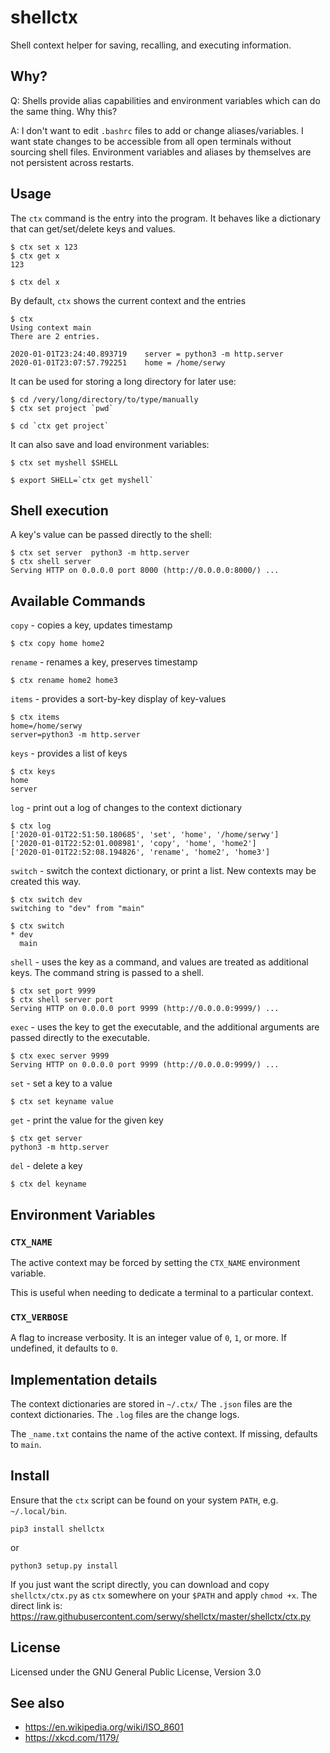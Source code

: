 
# shellctx

Shell context helper for saving, recalling, and executing information.

## Why?

Q: Shells provide alias capabilities and environment variables which 
   can do the same thing. Why this?

A: I don't want to edit `.bashrc` files to add or change aliases/variables. 
   I want state changes to be accessible from all open terminals without 
   sourcing shell files. Environment variables and aliases by themselves 
   are not persistent across restarts.


## Usage

The `ctx` command is the entry into the program. It behaves like a dictionary
that can get/set/delete keys and values.

    $ ctx set x 123
    $ ctx get x
    123

    $ ctx del x


By default, `ctx` shows the current context and the entries

    $ ctx
    Using context main
    There are 2 entries.

    2020-01-01T23:24:40.893719    server = python3 -m http.server
    2020-01-01T23:07:57.792251    home = /home/serwy

It can be used for storing a long directory for later use:

    $ cd /very/long/directory/to/type/manually
    $ ctx set project `pwd`

    $ cd `ctx get project`

It can also save and load environment variables:

    $ ctx set myshell $SHELL

    $ export SHELL=`ctx get myshell`

## Shell execution

A key's value can be passed directly to the shell:

    $ ctx set server  python3 -m http.server
    $ ctx shell server
    Serving HTTP on 0.0.0.0 port 8000 (http://0.0.0.0:8000/) ...


## Available Commands

`copy` - copies a key, updates timestamp

    $ ctx copy home home2

`rename` - renames a key, preserves timestamp

    $ ctx rename home2 home3

`items` - provides a sort-by-key display of key-values

    $ ctx items
    home=/home/serwy
    server=python3 -m http.server

`keys` - provides a list of keys

    $ ctx keys
    home
    server

`log` - print out a log of changes to the context dictionary

    $ ctx log
    ['2020-01-01T22:51:50.180685', 'set', 'home', '/home/serwy']
    ['2020-01-01T22:52:01.008981', 'copy', 'home', 'home2']
    ['2020-01-01T22:52:08.194826', 'rename', 'home2', 'home3']


`switch` - switch the context dictionary, or print a list.
New contexts may be created this way.

    $ ctx switch dev
    switching to "dev" from "main"

    $ ctx switch
    * dev
      main

`shell` - uses the key as a command, and values are treated as
additional keys. The command string is passed to a shell.

    $ ctx set port 9999
    $ ctx shell server port
    Serving HTTP on 0.0.0.0 port 9999 (http://0.0.0.0:9999/) ...

`exec` - uses the key to get the executable, and the additional arguments
are passed directly to the executable.

    $ ctx exec server 9999
    Serving HTTP on 0.0.0.0 port 9999 (http://0.0.0.0:9999/) ...

`set` - set a key to a value

    $ ctx set keyname value

`get` - print the value for the given key

    $ ctx get server
    python3 -m http.server

`del` - delete a key

    $ ctx del keyname


## Environment Variables

### `CTX_NAME`

The active context may be forced by setting the `CTX_NAME` environment variable.

This is useful when needing to dedicate a terminal to a particular context.

### `CTX_VERBOSE`

A flag to increase verbosity. It is an integer value of `0`, `1`, or more.
If undefined, it defaults to `0`.


## Implementation details

The context dictionaries are stored in `~/.ctx/`
The `.json` files are the context dictionaries.
The `.log` files are the change logs.

The `_name.txt` contains the name of the active context.
If missing, defaults to `main`.


## Install

Ensure that the `ctx` script can be found on your system `PATH`,
e.g. `~/.local/bin`.

    pip3 install shellctx

or

    python3 setup.py install

If you just want the script directly, you can download and copy
`shellctx/ctx.py` as `ctx` somewhere on your `$PATH` and apply `chmod +x`.
The direct link is: https://raw.githubusercontent.com/serwy/shellctx/master/shellctx/ctx.py

## License

Licensed under the GNU General Public License, Version 3.0


## See also

* https://en.wikipedia.org/wiki/ISO_8601
* https://xkcd.com/1179/
